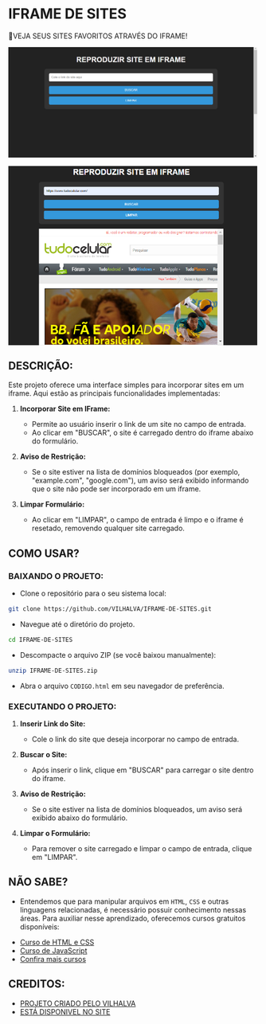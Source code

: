 # IFRAME DE SITES
🌚VEJA SEUS SITES FAVORITOS ATRAVÉS DO IFRAME!

<img src="./IMAGENS/FOTO_1.png" align="center" width="500"> <br><br>
<img src="./IMAGENS/FOTO_2.png" align="center" width="500"> <br>

## DESCRIÇÃO:
Este projeto oferece uma interface simples para incorporar sites em um iframe. Aqui estão as principais funcionalidades implementadas:

1. **Incorporar Site em IFrame:**
   - Permite ao usuário inserir o link de um site no campo de entrada.
   - Ao clicar em "BUSCAR", o site é carregado dentro do iframe abaixo do formulário.

2. **Aviso de Restrição:**
   - Se o site estiver na lista de domínios bloqueados (por exemplo, "example.com", "google.com"), um aviso será exibido informando que o site não pode ser incorporado em um iframe.

3. **Limpar Formulário:**
   - Ao clicar em "LIMPAR", o campo de entrada é limpo e o iframe é resetado, removendo qualquer site carregado.

## COMO USAR?
### BAIXANDO O PROJETO:
* Clone o repositório para o seu sistema local:

```bash
git clone https://github.com/VILHALVA/IFRAME-DE-SITES.git
```

* Navegue até o diretório do projeto.

```bash
cd IFRAME-DE-SITES
```

* Descompacte o arquivo ZIP (se você baixou manualmente):

```bash
unzip IFRAME-DE-SITES.zip
```
* Abra o arquivo `CODIGO.html` em seu navegador de preferência.

### EXECUTANDO O PROJETO:
1. **Inserir Link do Site:**
   - Cole o link do site que deseja incorporar no campo de entrada.

2. **Buscar o Site:**
   - Após inserir o link, clique em "BUSCAR" para carregar o site dentro do iframe.

3. **Aviso de Restrição:**
   - Se o site estiver na lista de domínios bloqueados, um aviso será exibido abaixo do formulário.

4. **Limpar o Formulário:**
   - Para remover o site carregado e limpar o campo de entrada, clique em "LIMPAR".

## NÃO SABE?
- Entendemos que para manipular arquivos em `HTML`, `CSS` e outras linguagens relacionadas, é necessário possuir conhecimento nessas áreas. Para auxiliar nesse aprendizado, oferecemos cursos gratuitos disponíveis:
* [Curso de HTML e CSS](https://github.com/VILHALVA/CURSO-DE-HTML-E-CSS)
* [Curso de JavaScript](https://github.com/VILHALVA/CURSO-DE-JAVASCRIPT)
* [Confira mais cursos](https://github.com/VILHALVA?tab=repositories&q=+topic:CURSO)

## CREDITOS:
- [PROJETO CRIADO PELO VILHALVA](https://github.com/VILHALVA)
- [ESTÁ DISPONIVEL NO SITE](https://vilhalva.github.io/STYLER/STYLER.html)